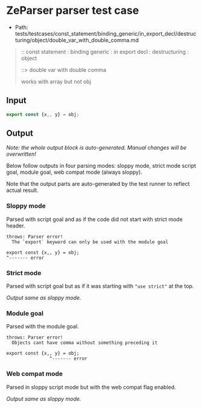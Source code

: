 # ZeParser parser test case

- Path: tests/testcases/const_statement/binding_generic/in_export_decl/destructuring/object/double_var_with_double_comma.md

> :: const statement : binding generic : in export decl : destructuring : object
>
> ::> double var with double comma
>
> works with array but not obj

## Input

`````js
export const {x,, y} = obj;
`````

## Output

_Note: the whole output block is auto-generated. Manual changes will be overwritten!_

Below follow outputs in four parsing modes: sloppy mode, strict mode script goal, module goal, web compat mode (always sloppy).

Note that the output parts are auto-generated by the test runner to reflect actual result.

### Sloppy mode

Parsed with script goal and as if the code did not start with strict mode header.

`````
throws: Parser error!
  The `export` keyword can only be used with the module goal

export const {x,, y} = obj;
^------- error
`````

### Strict mode

Parsed with script goal but as if it was starting with `"use strict"` at the top.

_Output same as sloppy mode._

### Module goal

Parsed with the module goal.

`````
throws: Parser error!
  Objects cant have comma without something preceding it

export const {x,, y} = obj;
                ^------- error
`````


### Web compat mode

Parsed in sloppy script mode but with the web compat flag enabled.

_Output same as sloppy mode._
